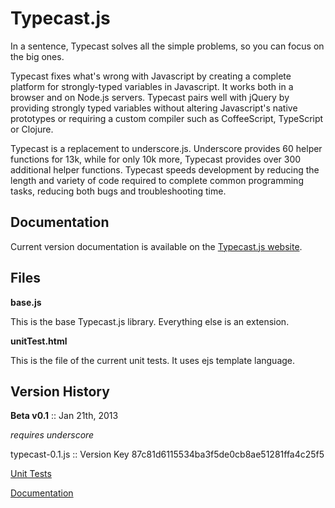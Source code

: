 Typecast.js
===========

In a sentence, Typecast solves all the simple problems, so you can focus on the big ones.

Typecast fixes what's wrong with Javascript by creating a complete platform for strongly-typed variables in Javascript. It works both in a browser and on Node.js servers. Typecast pairs well with jQuery by providing strongly typed variables without altering Javascript's native prototypes or requiring a custom compiler such as CoffeeScript, TypeScript or Clojure. 

Typecast is a replacement to underscore.js. Underscore provides 60 helper functions for 13k, while for only 10k more, Typecast provides over 300 additional helper functions. Typecast speeds development by reducing the length and variety of code required to complete common programming tasks, reducing both bugs and troubleshooting time.

Documentation
-----------

Current version documentation is available on the [Typecast.js website](http://typecastjs.org).


Files
-----------

**base.js**

This is the base Typecast.js library. Everything else is an extension.

**unitTest.html**

This is the file of the current unit tests. It uses ejs template language.


Version History
-----------

**Beta v0.1** :: Jan 21th, 2013

_requires underscore_

typecast-0.1.js :: Version Key 87c81d6115534ba3f5de0cb8ae51281ffa4c25f5

[Unit Tests](http://typecastjs.org/test/87c81d6115534ba3f5de0cb8ae51281ffa4c25f5)

[Documentation](http://typecastjs.org/docs/build/87c81d6115534ba3f5de0cb8ae51281ffa4c25f5)

